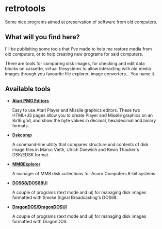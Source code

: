 # retrotools
Some nice programs aimed at preservation of software from old computers.

## What will you find here?
I'll be publishing some tools that I've made to help me restore media from old computers, or to help creating new programs for said computers.

There are tools for comparing disk images, for checking and edit data blocks on cassette, virtual filesystems to allow interacting with old media images through you favourite file explorer, image converters... You name it.

## Available tools
  * **[Atari PMG Editors](/atari_pmg_editors)**

    Easy to use Atari Player and Missile graphics editors. These two HTML+JS pages allow you to create Player and Missile graphics on an 8x16 grid, and show
    the byte values in decimal, hexadecimal and binary formats.

  * **[Dskcomp](/dskcomp)**
  
    A command-line utility that compares structure and contents of disk image files in Marco Vieth, Ulrich Doewich and Kevin Thacker's DSK/EDSK format.

  * **[MMBExplorer](/mmbexplorer)**

    A manager of MMB disk collections for Acorn Computers 8-bit systems.

  * **[DOS68/DOS68UI](/dos68)**
  
    A couple of programs (text mode and ui) for managing disk images formatted with Smoke Signal Broadcasting's DOS68.

  * **[DragonDOS/DragonDOSUI](/dragondos)**
  
    A couple of programs (text mode and ui) for managing disk images formatted with DragonDOS.
